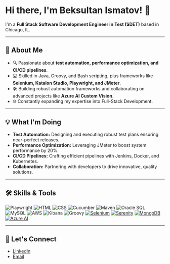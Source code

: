 # Hi there, I'm Beksultan Ismatov! 👋

I'm a **Full Stack Software Development Engineer in Test (SDET)** based in Chicago, IL.

---

## 🚀 About Me

- 🔍 Passionate about **test automation, performance optimization, and CI/CD pipelines**.
- 💻 Skilled in Java, Groovy, and Bash scripting, plus frameworks like **Selenium, Katalon Studio, Playwright, and JMeter**.
- 🛠️ Building robust automation frameworks and collaborating on advanced projects like **Azure AI Custom Vision**.
- 🌐 Constantly expanding my expertise into Full-Stack Development.

---

## 💡 What I'm Doing

- **Test Automation:** Designing and executing robust test plans ensuring near-perfect releases.
- **Performance Optimization:** Leveraging JMeter to boost system performance by 20%.
- **CI/CD Pipelines:** Crafting efficient pipelines with Jenkins, Docker, and Kubernetes.
- **Collaboration:** Partnering with developers to drive innovative, quality solutions.

---

## 🛠️ Skills & Tools

![Playwright](https://img.shields.io/badge/Playwright-5A2A9A?style=flat&logo=playwright&logoColor=white)
![HTML](https://img.shields.io/badge/HTML-E34F26?style=flat&logo=html5&logoColor=white)
![CSS](https://img.shields.io/badge/CSS-1572B6?style=flat&logo=css3&logoColor=white)
![Cucumber](https://img.shields.io/badge/Cucumber-1C8D73?style=flat&logo=cucumber&logoColor=white)
![Maven](https://img.shields.io/badge/Maven-C71A36?style=flat&logo=apache-maven&logoColor=white)
![Oracle SQL](https://img.shields.io/badge/OracleSQL-F80000?style=flat&logo=oracle&logoColor=white)
![MySQL](https://img.shields.io/badge/MySQL-4479A1?style=flat&logo=mysql&logoColor=white)
![AWS](https://img.shields.io/badge/AWS-232F3E?style=flat&logo=amazon-aws&logoColor=white)
![Kibana](https://img.shields.io/badge/Kibana-005571?style=flat&logo=kibana&logoColor=white)
![Groovy](https://img.shields.io/badge/Groovy-4298B8?style=flat&logo=groovy&logoColor=white)
[![Selenium](https://img.shields.io/badge/Selenium-43B02A?style=flat&logo=selenium&logoColor=white)](https://www.selenium.dev)
[![Serenity](https://img.shields.io/badge/Serenity-4C4C4C?style=flat&logo=&logoColor=white)](https://serenity-bdd.info)
[![MongoDB](https://img.shields.io/badge/MongoDB-4EA94B?style=flat&logo=mongodb&logoColor=white)](https://www.mongodb.com)
[![Azure AI](https://img.shields.io/badge/Azure%20AI-0078D4?style=flat&logo=microsoftazure&logoColor=white)](https://azure.microsoft.com/en-us/services/cognitive-services/)

---

## 🔗 Let's Connect

- [LinkedIn](https://www.linkedin.com/in/bksultan-ismatov)
- [Email](mailto:bksultan.ismatov@gmail.com)
